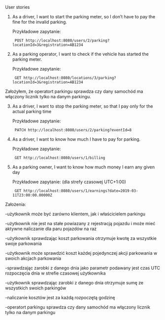 User stories
1. As a driver, I want to start the parking meter, so I don’t have to pay the fine for the invalid
parking.

	Przykładowe zapytanie:

		POST http://localhost:8080/users/2/parking?locationId=3&registration=AB1234

2. As a parking operator, I want to check if the vehicle has started the parking meter.

	Przykładowe zapytanie:

		GET http://localhost:8080/locations/3/parking?locationId=3&registration=AB1234
	
Założyłem, że operatort parkingu sprawdza czy dany samochód ma włączony licznik tylko na danym parkingu.

3. As a driver, I want to stop the parking meter, so that I pay only for the actual parking time

	Przykładowe zapytanie:

		PATCH http://localhost:8080/users/2/parking?eventId=8

4. As a driver, I want to know how much I have to pay for parking.
	
	Przykładowe zapytanie:

		GET http://localhost:8080/users/1/billing

5. As a parking owner, I want to know how much money I earn any given day

	Przykładowe zapytanie: (dla strefy czasowej UTC+1:00)

		GET http://localhost:8080/users/1/earnings?date=2019-03-11T23:00:00.00000Z 


Założenia:

-użytkownik może być zarówno klientem, jak i właścicielem parkingu

-użytkownik nie jest na stałe powiazany z rejestracją pojazdu i może mieć aktywne naliczanie dla paru pojazdów na raz

-użytkownik sprawdzając koszt parkowania otrzymuje kwotę za wszystkie swoje parkowania

-użytkownik może sprawdzić koszt każdej pojedynczej akcji parkowania w swoich akcjach parkowania

-sprawdzając zarobki z danego dnia jako parametr podawany jest czas UTC rozpoczęcia dnia w strefie czasowej użytkownika

-użytkownik sprawdzając zarobki z danego dnia otrzymuje sumę ze wszystkich swoich parkingów

-naliczanie kosztów jest za każdą rozpoczętą godzinę

-operatort parkingu sprawdza czy dany samochód ma włączony licznik tylko na danym parkingu

